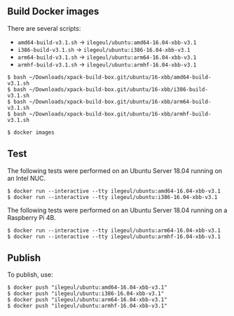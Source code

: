 
## Build Docker images

There are several scripts:

- `amd64-build-v3.1.sh` -> `ilegeul/ubuntu:amd64-16.04-xbb-v3.1`
- `i386-build-v3.1.sh` -> `ilegeul/ubuntu:i386-16.04-xbb-v3.1`
- `arm64-build-v3.1.sh` -> `ilegeul/ubuntu:arm64-16.04-xbb-v3.1`
- `armhf-build-v3.1.sh` -> `ilegeul/ubuntu:armhf-16.04-xbb-v3.1`

```console
$ bash ~/Downloads/xpack-build-box.git/ubuntu/16-xbb/amd64-build-v3.1.sh
$ bash ~/Downloads/xpack-build-box.git/ubuntu/16-xbb/i386-build-v3.1.sh
$ bash ~/Downloads/xpack-build-box.git/ubuntu/16-xbb/arm64-build-v3.1.sh
$ bash ~/Downloads/xpack-build-box.git/ubuntu/16-xbb/armhf-build-v3.1.sh

$ docker images
```

## Test

The following tests were performed on an Ubuntu Server
18.04 running on an Intel NUC.

```console
$ docker run --interactive --tty ilegeul/ubuntu:amd64-16.04-xbb-v3.1
$ docker run --interactive --tty ilegeul/ubuntu:i386-16.04-xbb-v3.1
```

The following tests were performed on an Ubuntu Server
18.04 running on a Raspberry Pi 4B.

```console
$ docker run --interactive --tty ilegeul/ubuntu:arm64-16.04-xbb-v3.1
$ docker run --interactive --tty ilegeul/ubuntu:armhf-16.04-xbb-v3.1
```

## Publish

To publish, use:

```console
$ docker push "ilegeul/ubuntu:amd64-16.04-xbb-v3.1"
$ docker push "ilegeul/ubuntu:i386-16.04-xbb-v3.1"
$ docker push "ilegeul/ubuntu:arm64-16.04-xbb-v3.1"
$ docker push "ilegeul/ubuntu:armhf-16.04-xbb-v3.1"
```
